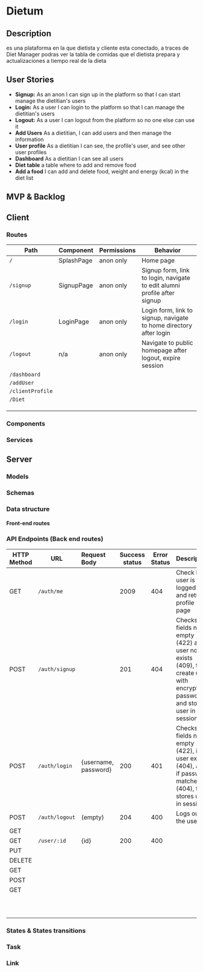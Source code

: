 # Dietum



## Description

es una plataforma en la que dietista y cliente esta conectado, a traces de Diet Manager podras ver la tabla de comidas que el dietista prepara y actualizaciones a tiempo real de la dieta

## User Stories

- **Signup:** As an anon I can sign up in the platform so that I can start manage the dietitian's users
- **Login:** As a user I can login to the platform so that I can manage the dietitian's users
- **Logout:** As a user I can logout from the platform so no one else can use it
- **Add Users** As a dietitian, I can add users and then manage the information
- **User profile** As a dietitian I can see, the profile's user, and see other user profiles
- **Dashboard** As a dietitian I can see all users
- **Diet table** a table where to add and remove food
- **Add a food** I can add and delete food, weight and energy (kcal) in the diet list

## MVP & Backlog



## Client

### Routes

| Path             | Component  | Permissions | Behavior                                                     |
| ---------------- | ---------- | ----------- | ------------------------------------------------------------ |
| `/`              | SplashPage | anon only   | Home page                                                    |
| `/signup`        | SignupPage | anon only   | Signup form, link to login, navigate to edit alumni profile after signup |
| `/login`         | LoginPage  | anon only   | Login form, link to signup, navigate to home directory after login |
| `/logout`        | n/a        | anon only   | Navigate to public homepage after logout, expire session     |
| `/dashboard`     |            |             |                                                              |
| `/addUser`       |            |             |                                                              |
| `/clientProfile` |            |             |                                                              |
| `/Diet`          |            |             |                                                              |
|                  |            |             |                                                              |
|                  |            |             |                                                              |
|                  |            |             |                                                              |

### Components



### Services



## Server

### Models



### Schemas



### Data structure

#### Front-end routes



### API Endpoints (Back end routes)

| HTTP Method | URL            | Request Body         | Success status | Error Status | Description                                                  |
| ----------- | -------------- | :------------------- | -------------- | ------------ | ------------------------------------------------------------ |
| GET         | `/auth/me`     |                      | 2009           | 404          | Check if user is logged in and return profile page           |
| POST        | `/auth/signup` |                      | 201            | 404          | Checks if fields not empty (422) and user not exists (409), then create user with encrypted password, and store user in session |
| POST        | `/auth/login`  | {username, password} | 200            | 401          | Checks if fields not empty (422), if user exists (404), and if password matches (404), then stores user in session |
| POST        | `/auth/logout` | (empty)              | 204            | 400          | Logs out the user                                            |
| GET         |                |                      |                |              |                                                              |
| GET         | `/user/:id`    | {id}                 | 200            | 400          |                                                              |
| PUT         |                |                      |                |              |                                                              |
| DELETE      |                |                      |                |              |                                                              |
| GET         |                |                      |                |              |                                                              |
| POST        |                |                      |                |              |                                                              |
| GET         |                |                      |                |              |                                                              |
|             |                |                      |                |              |                                                              |
|             |                |                      |                |              |                                                              |
|             |                |                      |                |              |                                                              |
|             |                |                      |                |              |                                                              |
|             |                |                      |                |              |                                                              |
|             |                |                      |                |              |                                                              |
|             |                |                      |                |              |                                                              |
|             |                |                      |                |              |                                                              |
|             |                |                      |                |              |                                                              |
|             |                |                      |                |              |                                                              |

### States & States transitions



### Task



### Link